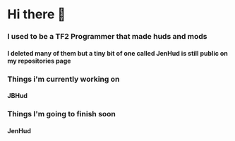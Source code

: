 <h1>Hi there 👋
<h3>I used to be a TF2 Programmer that made huds and mods
<h4>I deleted many of them but a tiny bit of one called JenHud is still public on my repositories page

<h3>Things i'm currently working on
<h4>JBHud
  
<h3>Things I'm going to finish soon
<h4>JenHud
